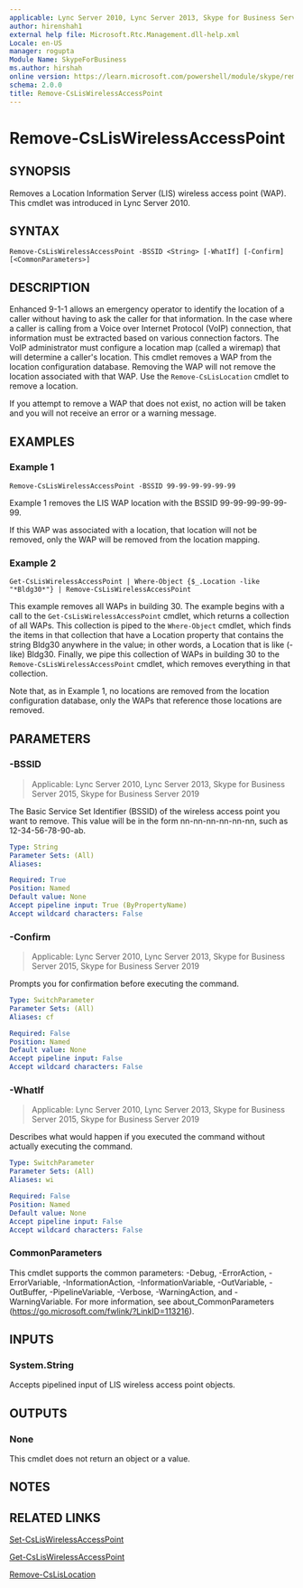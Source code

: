 ```yaml
---
applicable: Lync Server 2010, Lync Server 2013, Skype for Business Server 2015, Skype for Business Server 2019
author: hirenshah1
external help file: Microsoft.Rtc.Management.dll-help.xml
Locale: en-US
manager: rogupta
Module Name: SkypeForBusiness
ms.author: hirshah
online version: https://learn.microsoft.com/powershell/module/skype/remove-csliswirelessaccesspoint
schema: 2.0.0
title: Remove-CsLisWirelessAccessPoint
---
```


# Remove-CsLisWirelessAccessPoint

## SYNOPSIS
Removes a Location Information Server (LIS) wireless access point (WAP).
This cmdlet was introduced in Lync Server 2010.


## SYNTAX

```
Remove-CsLisWirelessAccessPoint -BSSID <String> [-WhatIf] [-Confirm] [<CommonParameters>]
```

## DESCRIPTION
Enhanced 9-1-1 allows an emergency operator to identify the location of a caller without having to ask the caller for that information.
In the case where a caller is calling from a Voice over Internet Protocol (VoIP) connection, that information must be extracted based on various connection factors.
The VoIP administrator must configure a location map (called a wiremap) that will determine a caller's location.
This cmdlet removes a WAP from the location configuration database.
Removing the WAP will not remove the location associated with that WAP.
Use the `Remove-CsLisLocation` cmdlet to remove a location.

If you attempt to remove a WAP that does not exist, no action will be taken and you will not receive an error or a warning message.


## EXAMPLES

### Example 1
```
Remove-CsLisWirelessAccessPoint -BSSID 99-99-99-99-99-99
```

Example 1 removes the LIS WAP location with the BSSID 99-99-99-99-99-99.

If this WAP was associated with a location, that location will not be removed, only the WAP will be removed from the location mapping.


### Example 2
```
Get-CsLisWirelessAccessPoint | Where-Object {$_.Location -like "*Bldg30*"} | Remove-CsLisWirelessAccessPoint
```

This example removes all WAPs in building 30.
The example begins with a call to the `Get-CsLisWirelessAccessPoint` cmdlet, which returns a collection of all WAPs.
This collection is piped to the `Where-Object` cmdlet, which finds the items in that collection that have a Location property that contains the string Bldg30 anywhere in the value; in other words, a Location that is like (-like) Bldg30.
Finally, we pipe this collection of WAPs in building 30 to the `Remove-CsLisWirelessAccessPoint` cmdlet, which removes everything in that collection.

Note that, as in Example 1, no locations are removed from the location configuration database, only the WAPs that reference those locations are removed.


## PARAMETERS

### -BSSID

> Applicable: Lync Server 2010, Lync Server 2013, Skype for Business Server 2015, Skype for Business Server 2019

The Basic Service Set Identifier (BSSID) of the wireless access point you want to remove.
This value will be in the form nn-nn-nn-nn-nn-nn, such as 12-34-56-78-90-ab.

```yaml
Type: String
Parameter Sets: (All)
Aliases:

Required: True
Position: Named
Default value: None
Accept pipeline input: True (ByPropertyName)
Accept wildcard characters: False
```

### -Confirm

> Applicable: Lync Server 2010, Lync Server 2013, Skype for Business Server 2015, Skype for Business Server 2019

Prompts you for confirmation before executing the command.

```yaml
Type: SwitchParameter
Parameter Sets: (All)
Aliases: cf

Required: False
Position: Named
Default value: None
Accept pipeline input: False
Accept wildcard characters: False
```

### -WhatIf

> Applicable: Lync Server 2010, Lync Server 2013, Skype for Business Server 2015, Skype for Business Server 2019

Describes what would happen if you executed the command without actually executing the command.

```yaml
Type: SwitchParameter
Parameter Sets: (All)
Aliases: wi

Required: False
Position: Named
Default value: None
Accept pipeline input: False
Accept wildcard characters: False
```

### CommonParameters
This cmdlet supports the common parameters: -Debug, -ErrorAction, -ErrorVariable, -InformationAction, -InformationVariable, -OutVariable, -OutBuffer, -PipelineVariable, -Verbose, -WarningAction, and -WarningVariable. For more information, see about_CommonParameters (https://go.microsoft.com/fwlink/?LinkID=113216).

## INPUTS

### System.String
Accepts pipelined input of LIS wireless access point objects.

## OUTPUTS

### None
This cmdlet does not return an object or a value.

## NOTES

## RELATED LINKS

[Set-CsLisWirelessAccessPoint](Set-CsLisWirelessAccessPoint.md)

[Get-CsLisWirelessAccessPoint](Get-CsLisWirelessAccessPoint.md)

[Remove-CsLisLocation](Remove-CsLisLocation.md)
